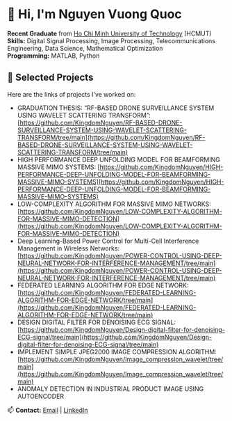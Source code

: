 # 👋 Hi, I'm Nguyen Vuong Quoc  

**Recent Graduate** from [Ho Chi Minh University of Technology](https://hcmut.edu.vn) (HCMUT)  
**Skills:** Digital Signal Processing, Image Processing, Telecommunications Engineering, Data Science, Mathematical Optimization  
**Programming:** MATLAB, Python  
## 🚀 Selected Projects  
Here are the links of projects I’ve worked on: 
- GRADUATION THESIS: “RF-BASED DRONE SURVEILLANCE SYSTEM USING WAVELET SCATTERING TRANSFORM”:[https://github.com/KingdomNguyen/RF-BASED-DRONE-SURVEILLANCE-SYSTEM-USING-WAVELET-SCATTERING-TRANSFORM/tree/main](https://github.com/KingdomNguyen/RF-BASED-DRONE-SURVEILLANCE-SYSTEM-USING-WAVELET-SCATTERING-TRANSFORM/tree/main)
- HIGH PERFORMANCE DEEP UNFOLDING MODEL FOR BEAMFORMING MASSIVE MIMO SYSTEMS: [https://github.com/KingdomNguyen/HIGH-PERFORMANCE-DEEP-UNFOLDING-MODEL-FOR-BEAMFORMING-MASSIVE-MIMO-SYSTEMS](https://github.com/KingdomNguyen/HIGH-PERFORMANCE-DEEP-UNFOLDING-MODEL-FOR-BEAMFORMING-MASSIVE-MIMO-SYSTEMS)
- LOW-COMPLEXITY ALGORITHM FOR MASSIVE MIMO NETWORKS: [https://github.com/KingdomNguyen/LOW-COMPLEXITY-ALGORITHM-FOR-MASSIVE-MIMO-DETECTION](https://github.com/KingdomNguyen/LOW-COMPLEXITY-ALGORITHM-FOR-MASSIVE-MIMO-DETECTION)
- Deep Learning-Based Power Control for Multi-Cell Interference Management in Wireless Networks:[https://github.com/KingdomNguyen/POWER-CONTROL-USING-DEEP-NEURAL-NETWORK-FOR-INTERFERENCE-MANAGEMENT/tree/main](https://github.com/KingdomNguyen/POWER-CONTROL-USING-DEEP-NEURAL-NETWORK-FOR-INTERFERENCE-MANAGEMENT/tree/main)
- FEDERATED LEARNING ALGORITHM FOR EDGE NETWORK: [https://github.com/KingdomNguyen/FEDERATED-LEARNING-ALGORITHM-FOR-EDGE-NETWORK/tree/main](https://github.com/KingdomNguyen/FEDERATED-LEARNING-ALGORITHM-FOR-EDGE-NETWORK/tree/main)
- DESIGN DIGITAL FILTER FOR DENOISING ECG SIGNAL: [https://github.com/KingdomNguyen/Design-digital-filter-for-denoising-ECG-signal/tree/main](https://github.com/KingdomNguyen/Design-digital-filter-for-denoising-ECG-signal/tree/main)
- IMPLEMENT SIMPLE JPEG2000 IMAGE COMPRESSION ALGORITHM: [https://github.com/KingdomNguyen/Image_compression_wavelet/tree/main](https://github.com/KingdomNguyen/Image_compression_wavelet/tree/main)
- ANOMALY DETECTION IN INDUSTRIAL PRODUCT IMAGE USING AUTOENCODER


📫 **Contact:** [Email](mailto:quocvuong240402@gmail.com) | [LinkedIn](https://linkedin.com/in/your-profile)  
